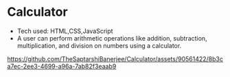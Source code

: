 # Calculator

- Tech used: HTML,CSS,JavaScript
- A user can perform arithmetic operations like addition, subtraction, multiplication, and division on numbers using a calculator.

https://github.com/TheSaptarshiBanerjee/Calculator/assets/90561422/8b3ca7ec-2ee3-4699-a96a-7ab82f3eaab9
